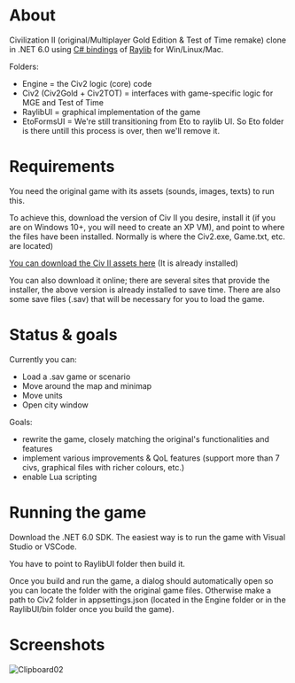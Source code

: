 # About

Civilization II (original/Multiplayer Gold Edition & Test of Time remake) clone in .NET 6.0 using [C# bindings](https://github.com/ChrisDill/Raylib-cs) of [Raylib](https://www.raylib.com/) for Win/Linux/Mac.

Folders:
- Engine = the Civ2 logic (core) code
- Civ2 (Civ2Gold + Civ2TOT) = interfaces with game-specific logic for MGE and Test of Time
- RaylibUI = graphical implementation of the game
- EtoFormsUI = We're still transitioning from Eto to raylib UI. So Eto folder is there untill this process is over, then we'll remove it.

# Requirements

You need the original game with its assets (sounds, images, texts) to run this.

To achieve this, download the version of Civ II you desire, install it (if you are on Windows 10+, you will need to create an XP VM), and point to where the files have been installed. Normally is where the Civ2.exe, Game.txt, etc. are located)

[You can download the Civ II assets here](https://1drv.ms/u/s!Ary9ImGwIZdvsaFkzokff72aofn6QA?e=GM0fkZ) (It is already installed)

You can also download it online; there are several sites that provide the installer, the above version is already installed to save time. There are also some save files (.sav) that will be necessary for you to load the game.


# Status & goals

Currently you can:
- Load a .sav game or scenario
- Move around the map and minimap
- Move units
- Open city window

Goals:
- rewrite the game, closely matching the original's functionalities and features
- implement various improvements & QoL features (support more than 7 civs, graphical files with richer colours, etc.)
- enable Lua scripting

# Running the game

Download the .NET 6.0 SDK. The easiest way is to run the game with Visual Studio or VSCode.
 
You have to point to RaylibUI folder then build it.

Once you build and run the game, a dialog should automatically open so you can locate the folder with the original game files. Otherwise make a path to Civ2 folder in appsettings.json (located in the Engine folder or in the RaylibUI/bin folder once you build the game).

# Screenshots

![Clipboard02](https://github.com/axx0/Civ2-clone/assets/21365802/864ab9b4-ce4c-4715-9447-9e913298a971)

